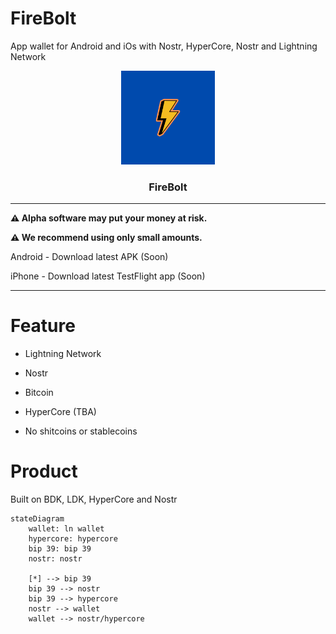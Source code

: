 # FireBolt

App wallet for Android  and iOs with Nostr, HyperCore, Nostr and Lightning Network 

<p align="center">
  <a href="https://github.com/AreaLayer/FireBolt" title="AreaLayer">
    <img alt="FireBolt" src="./src/assets/firebolt_logo_readme.png" width="150"></img>
  </a>
</p>

<h3 align="center">FireBolt</h3>

---

**⚠️ Alpha software may put your money at risk.**

**⚠️ We recommend using only small amounts.**

 Android - Download latest APK (Soon)

iPhone - Download latest TestFlight app (Soon)

---


# Feature

- Lightning Network

- Nostr

- Bitcoin

- HyperCore (TBA)

- No shitcoins or stablecoins

# Product

Built on BDK, LDK, HyperCore and Nostr


```mermaid
stateDiagram
    wallet: ln wallet
    hypercore: hypercore
    bip 39: bip 39
    nostr: nostr

    [*] --> bip 39
    bip 39 --> nostr
    bip 39 --> hypercore
    nostr --> wallet
    wallet --> nostr/hypercore
```
